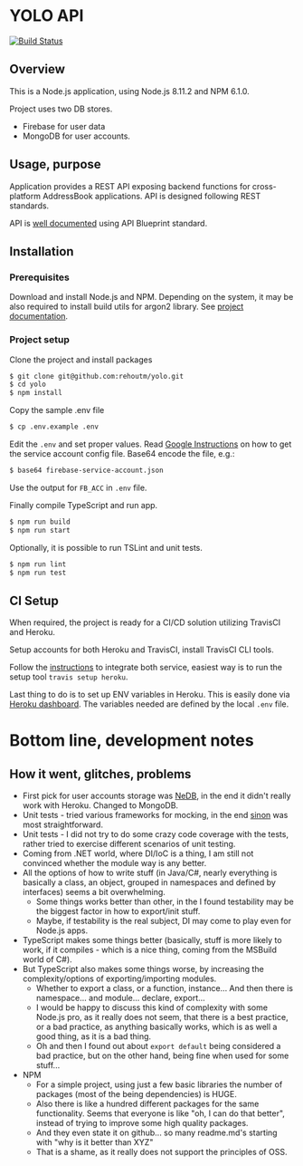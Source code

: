 
# YOLO API

[![Build Status](https://travis-ci.org/rehoutm/yolo.svg?branch=master)](https://travis-ci.org/rehoutm/yolo)

## Overview

This is a Node.js application, using Node.js 8.11.2 and NPM 6.1.0.

Project uses two DB stores.
 - Firebase for user data
 - MongoDB for user accounts.

## Usage, purpose

Application provides a REST API exposing backend functions for cross-platform AddressBook applications. API is designed following REST standards.

API is [well documented](https://yoyolo.docs.apiary.io/#) using API Blueprint standard.

## Installation

### Prerequisites
Download and install Node.js and NPM. Depending on the system, it may be also required to install build utils for argon2 library. See [project documentation](https://github.com/ranisalt/node-argon2#before-installing).

### Project setup

Clone the project and install packages
```bash
$ git clone git@github.com:rehoutm/yolo.git
$ cd yolo
$ npm install
```
Copy the sample .env file

```bash
$ cp .env.example .env
```
Edit the `.env` and set proper values.
Read [Google Instructions](https://firebase.google.com/docs/admin/setup) on how to get the service account config file. Base64 encode the file, e.g.: 
```bash
$ base64 firebase-service-account.json
```
Use the output for `FB_ACC` in `.env` file.

Finally compile TypeScript and run app.

```bash
$ npm run build
$ npm run start
```
Optionally, it is possible to run TSLint and unit tests.
```bash
$ npm run lint
$ npm run test
```

## CI Setup

When required, the project is ready for a CI/CD solution utilizing TravisCI and Heroku.

Setup accounts for both Heroku and TravisCI, install TravisCI CLI tools.

Follow the [instructions](https://docs.travis-ci.com/user/deployment/heroku/) to integrate both service, easiest way is to run the setup tool `travis setup heroku`.

Last thing to do is to set up ENV variables in Heroku. This is easily done via [Heroku dashboard](https://devcenter.heroku.com/articles/config-vars#using-the-heroku-dashboard). The variables needed are defined by the local `.env` file.

# Bottom line, development notes

## How it went, glitches, problems

- First pick for user accounts storage was [NeDB](https://github.com/louischatriot/nedb), in the end it didn't really work with Heroku. Changed to MongoDB.
- Unit tests - tried various frameworks for mocking, in the end [sinon](https://github.com/sinonjs/sinon) was most straightforward.
- Unit tests - I did not try to do some crazy code coverage with the tests, rather tried to exercise different scenarios of unit testing.
- Coming from .NET world, where DI/IoC is a thing, I am still not convinced whether the module way is any better.
- All the options of how to write stuff (in Java/C#, nearly everything is basically a class, an object, grouped in namespaces and defined by interfaces) seems a bit overwhelming.
	- Some things works better than other, in the I found testability may be the biggest factor in how to export/init stuff.
	- Maybe, if testability is the real subject, DI may come to play even for Node.js apps.
- TypeScript makes some things better (basically, stuff is more likely to work, if it compiles - which is a nice thing, coming from the MSBuild world of C#).
- But TypeScript also makes some things worse, by increasing the complexity/options of exporting/importing modules.
	- Whether to export a class, or a function, instance... And then there is namespace... and module... declare, export...
	- I would be happy to discuss this kind of complexity with some Node.js pro, as it really does not seem, that there is a best practice, or a bad practice, as anything basically works, which is as well a good thing, as it is a bad thing.
	- Oh and then I found out about `export default` being considered a bad practice, but on the other hand, being fine when used for some stuff...
- NPM
	- For a simple project, using just a few basic libraries the number of packages (most of the being dependencies) is HUGE.
	- Also there is like a hundred different packages for the same functionality. Seems that everyone is like "oh, I can do that better", instead of trying to improve some high quality packages.
	- And they even state it on github... so many readme.md's starting with "why is it better than XYZ"
	- That is a shame, as it really does not support the principles of OSS.
